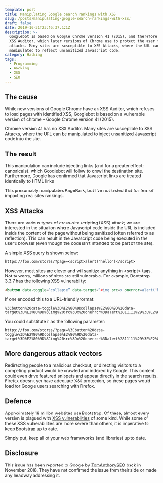```yaml
---
template: post
title: Manipulating Google Search rankings with XSS
slug: /posts/manipulating-google-search-rankings-with-xss/
draft: false
date: 2019-10-31T23:46:37.121Z
description: >-
  Googlebot is based on Google Chrome version 41 (2015), and therefore it has no
  XSS Auditor, which later versions of Chrome use to protect the user from XSS
  attacks. Many sites are susceptible to XSS Attacks, where the URL can be
  manipulated to reflect unsanitized Javascript code.
category: Hacking
tags:
  - Programming
  - Hacking
  - XSS
  - SEO
---
```

## The cause

While new versions of Google Chrome have an XSS Auditor, which refuses to load pages with identified XSS, Googlebot is based on a vulnerable version of chrome – Google Chrome version 41 (2015). 

Chrome version 41 has no XSS Auditor. Many sites are susceptible to XSS Attacks, where the URL can be manipulated to inject unsanitized Javascript code into the site.



## The result

This manipulation can include injecting links (and for a greater effect: canonicals), which Googlebot will follow to crawl the destination site. Furthermore, Google has confirmed that Javascript links are treated identically to HTML links

This presumably manipulates PageRank, but I’ve not tested that for fear of impacting real sites rankings.



## XSS Attacks

There are various types of cross-site scripting (XSS) attack; we are interested in the situation where Javascript code inside the URL is included inside the content of the page without being sanitized (often referred to as reflection). This can result in the Javascript code being executed in the user’s browser (even though the code isn’t intended to be part of the site).

A simple XSS query is shown below:

```
https://foo.com/stores/?page=<script>alert('hello')</script>
```

However, most sites are clever and will sanitize anything in \<script\> tags. Not to worry, millions of sites are still vulnerable. For example, Bootstrap 3.3.7 has the following XSS vulnerability:

```html
<button data-toggle=”collapse” data-target=”<img src=x onerror=alert('hello')>”>Test</button>
```

If one encoded this to a URL-friendly format:

```
%3Cbutton%20data-toggle%3D%E2%80%9Dcollapse%E2%80%9D%20data-target%3D%E2%80%9D%3Cimg%20src%3Dx%20onerror%3Dalert%2811111%29%3E%E2%80%9D%3ETest%3C%2Fbutton%3E
```

You could substitute it as the following parameter:

```
https://foo.com/stores/?page=%3Cbutton%20data-toggle%3D%E2%80%9Dcollapse%E2%80%9D%20data-target%3D%E2%80%9D%3Cimg%20src%3Dx%20onerror%3Dalert%2811111%29%3E%E2%80%9D%3ETest%3C%2Fbutton%3E
```



## More dangerous attack vectors

Redirecting people to a malicious checkout, or directing visitors to a competing product  would be crawled and indexed by Google. This content could even drive featured snippets and appear directly in the search results. Firefox doesn’t yet have adequate XSS protection, so these pages would load for Google users searching with Firefox.



## Defence

Approximately 18 million websites use Bootstrap. Of these, almost every version is plagued with [XSS vulnerabilities](https://snyk.io/vuln/npm:bootstrap) of some kind. While some of these XSS vulnerabilities are more severe than others, it is imperative to keep Bootstrap up to date.

Simply put, keep all of your web frameworks (and libraries) up to date.



## Disclosure

This issue has been reported to Google by [TomAnthonySEO](https:/www.twitter.com/TomAnthonySEO) back in November 2018. They have not confirmed the issue from their side or made any headway addressing it.
